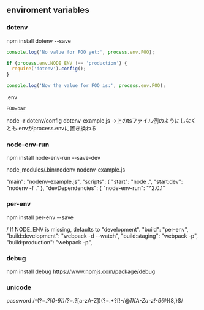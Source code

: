 ## enviroment variables
### dotenv
npm install dotenv --save
```ts
console.log('No value for FOO yet:', process.env.FOO);

if (process.env.NODE_ENV !== 'production') {
  require('dotenv').config();
}

console.log('Now the value for FOO is:', process.env.FOO);
```
.env
```
FOO=bar
```

node -r dotenv/config dotenv-example.js →上のtsファイル例のようにしなくとも.envがprocess.envに置き換わる

### node-env-run
npm install node-env-run --save-dev

node_modules/.bin/nodenv nodenv-example.js

"main": "nodenv-example.js",
  "scripts": {
    "start": "node .",
    "start:dev": "nodenv -f ."
  },
  "devDependencies": {
    "node-env-run": "^2.0.1"

### per-env
npm install per-env --save

/ If NODE_ENV is missing, defaults to "development".
    "build": "per-env",
    "build:development": "webpack -d --watch",
    "build:staging": "webpack -p",
    "build:production": "webpack -p",

### debug
npm install debug
https://www.npmjs.com/package/debug

### unicode
password
/^(?=.*?[0-9])(?=.*?[a-zA-Z])(?=.*?[!-/@_])[A-Za-z!-9@_]{8,}$/
